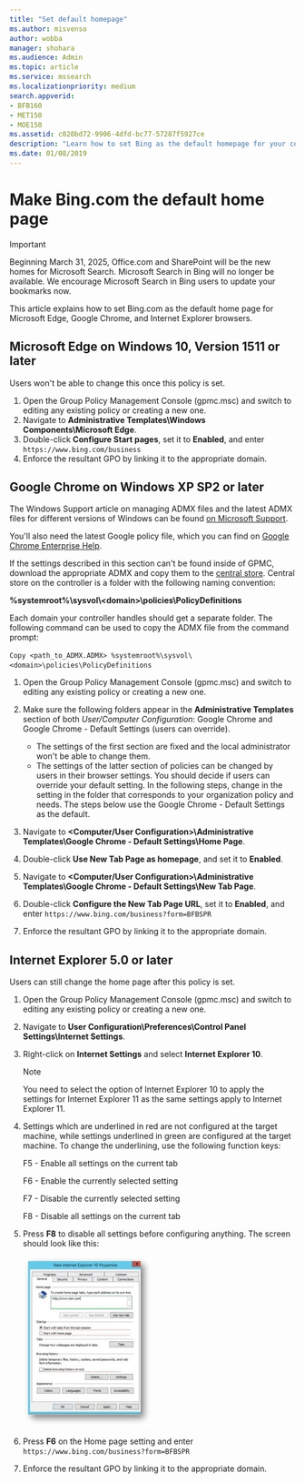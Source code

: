 ```yaml
---
title: "Set default homepage"
ms.author: misvenso
author: wobba
manager: shohara
ms.audience: Admin
ms.topic: article
ms.service: mssearch
ms.localizationpriority: medium
search.appverid:
- BFB160
- MET150
- MOE150
ms.assetid: c020bd72-9906-4dfd-bc77-57287f5927ce
description: "Learn how to set Bing as the default homepage for your company with Microsoft Search."
ms.date: 01/08/2019
---
```


# Make Bing.com the default home page

> [!IMPORTANT]
> Beginning March 31, 2025, Office.com and SharePoint will be the new homes for Microsoft Search. Microsoft Search in Bing will no longer be available. We encourage Microsoft Search in Bing users to update your bookmarks now.

This article explains how to set Bing.com as the default home page for Microsoft Edge, Google Chrome, and Internet Explorer browsers. 
  
 
## Microsoft Edge on Windows 10, Version 1511 or later

Users won't be able to change this once this policy is set. 

1. Open the Group Policy Management Console (gpmc.msc) and switch to editing any existing policy or creating a new one. 
1. Navigate to **Administrative Templates\Windows Components\Microsoft Edge**.    
1. Double-click **Configure Start pages**, set it to **Enabled**, and enter `https://www.bing.com/business`
1.  Enforce the resultant GPO by linking it to the appropriate domain.

  
## Google Chrome on Windows XP SP2 or later


The Windows Support article on managing ADMX files and the latest ADMX files for different versions of Windows can be found [on Microsoft Support](https://support.microsoft.com/help/3087759/how-to-create-and-manage-the-central-store-for-group-policy-administra).

You'll also need the latest Google policy file, which you can find on [Google Chrome Enterprise Help](https://support.google.com/chrome/a/answer/187202).
  
If the settings described in this section can't be found inside of GPMC, download the appropriate ADMX and copy them to the [central store](/previous-versions/windows/it-pro/windows-vista/cc748955%28v%3dws.10%29). Central store on the controller is a folder with the following naming convention:
  
 **%systemroot%\sysvol\\<domain\>\policies\PolicyDefinitions**
  
Each domain your controller handles should get a separate folder. The following command can be used to copy the ADMX file from the command prompt:
  
 `Copy <path_to_ADMX.ADMX> %systemroot%\sysvol\<domain>\policies\PolicyDefinitions`
  
1. Open the Group Policy Management Console (gpmc.msc) and switch to editing any existing policy or creating a new one.
1. Make sure the following folders appear in the **Administrative Templates** section of both *User/Computer Configuration*: Google Chrome and Google Chrome - Default Settings (users can override).
   - The settings of the first section are fixed and the local administrator won't be able to change them.
   - The settings of the latter section of policies can be changed by users in their browser settings.
   You should decide if users can override your default setting. In the following steps, change in the setting in the folder that corresponds to your organization policy and needs. The steps below use the Google Chrome - Default Settings as the default.

1. Navigate to **&lt;Computer/User Configuration&gt;\Administrative Templates\Google Chrome - Default Settings\Home Page**. 
1. Double-click **Use New Tab Page as homepage**, and set it to **Enabled**. 
1. Navigate to **&lt;Computer/User Configuration&gt;\Administrative Templates\Google Chrome - Default Settings\New Tab Page**. 
1. Double-click **Configure the New Tab Page URL**, set it to **Enabled**, and enter `https://www.bing.com/business?form=BFBSPR` 
1. Enforce the resultant GPO by linking it to the appropriate domain.

## Internet Explorer 5.0 or later
Users can still change the home page after this policy is set. 

1. Open the Group Policy Management Console (gpmc.msc) and switch to editing any existing policy or creating a new one.
    
2. Navigate to **User Configuration\Preferences\Control Panel Settings\Internet Settings**.
    
3. Right-click on **Internet Settings** and select **Internet Explorer 10**.
    
    > [!NOTE]
    > You need to select the option of Internet Explorer 10 to apply the settings for Internet Explorer 11 as the same settings apply to Internet Explorer 11. 
  
4. Settings which are underlined in red are not configured at the target machine, while settings underlined in green are configured at the target machine. To change the underlining, use the following function keys:
    
    F5 - Enable all settings on the current tab
    
    F6 - Enable the currently selected setting
    
    F7 - Disable the currently selected setting
    
    F8 - Disable all settings on the current tab
    
5. Press **F8** to disable all settings before configuring anything. The screen should look like this: 
    
    ![Internet Explorer 10 Properties dialog.](media/2fd55755-5007-4e33-a795-c42ce2fcef4a.jpg)
  
6. Press **F6** on the Home page setting and enter `https://www.bing.com/business?form=BFBSPR`
    
7. Enforce the resultant GPO by linking it to the appropriate domain.